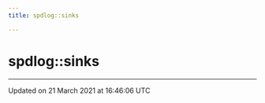 ```yaml
---
title: spdlog::sinks

---
```


# spdlog::sinks






-------------------------------

Updated on 21 March 2021 at 16:46:06 UTC